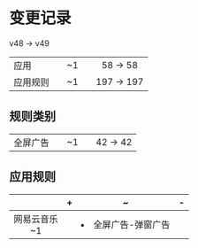 # 变更记录

v48 -> v49

||||||
|-|:-:|:-:|:-:|:-:|
|应用||~1||58 -> 58|
|应用规则||~1||197 -> 197|

## 规则类别

||||||
|-|:-:|:-:|:-:|:-:|
|全屏广告||~1||42 -> 42|

## 应用规则

||+|~|-|
|:-:|-|-|-|
|网易云音乐<br>~1||<li>全屏广告-弹窗广告||
